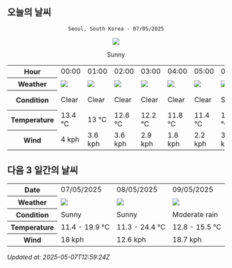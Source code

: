 ## 오늘의 날씨
<div align="center">

`Seoul, South Korea - 07/05/2025`

<img src="https://cdn.weatherapi.com/weather/64x64/day/113.png"/>

Sunny

</div>


<table>
    <tr>
        <th>Hour</th>
        <td>00:00</td><td>01:00</td><td>02:00</td><td>03:00</td><td>04:00</td><td>05:00</td><td>06:00</td><td>07:00</td><td>08:00</td><td>09:00</td><td>10:00</td><td>11:00</td><td>12:00</td><td>13:00</td><td>14:00</td><td>15:00</td><td>16:00</td><td>17:00</td><td>18:00</td><td>19:00</td><td>20:00</td><td>21:00</td><td>22:00</td><td>23:00</td>
    </tr>
    <tr>
        <th>Weather</th>
        <td><img src="https://cdn.weatherapi.com/weather/64x64/night/113.png"></img></td><td><img src="https://cdn.weatherapi.com/weather/64x64/night/113.png"></img></td><td><img src="https://cdn.weatherapi.com/weather/64x64/night/113.png"></img></td><td><img src="https://cdn.weatherapi.com/weather/64x64/night/113.png"></img></td><td><img src="https://cdn.weatherapi.com/weather/64x64/night/113.png"></img></td><td><img src="https://cdn.weatherapi.com/weather/64x64/night/113.png"></img></td><td><img src="https://cdn.weatherapi.com/weather/64x64/day/113.png"></img></td><td><img src="https://cdn.weatherapi.com/weather/64x64/day/116.png"></img></td><td><img src="https://cdn.weatherapi.com/weather/64x64/day/113.png"></img></td><td><img src="https://cdn.weatherapi.com/weather/64x64/day/113.png"></img></td><td><img src="https://cdn.weatherapi.com/weather/64x64/day/113.png"></img></td><td><img src="https://cdn.weatherapi.com/weather/64x64/day/113.png"></img></td><td><img src="https://cdn.weatherapi.com/weather/64x64/day/113.png"></img></td><td><img src="https://cdn.weatherapi.com/weather/64x64/day/113.png"></img></td><td><img src="https://cdn.weatherapi.com/weather/64x64/day/113.png"></img></td><td><img src="https://cdn.weatherapi.com/weather/64x64/day/113.png"></img></td><td><img src="https://cdn.weatherapi.com/weather/64x64/day/113.png"></img></td><td><img src="https://cdn.weatherapi.com/weather/64x64/day/113.png"></img></td><td><img src="https://cdn.weatherapi.com/weather/64x64/day/113.png"></img></td><td><img src="https://cdn.weatherapi.com/weather/64x64/day/113.png"></img></td><td><img src="https://cdn.weatherapi.com/weather/64x64/night/113.png"></img></td><td><img src="https://cdn.weatherapi.com/weather/64x64/night/113.png"></img></td><td><img src="https://cdn.weatherapi.com/weather/64x64/night/113.png"></img></td><td><img src="https://cdn.weatherapi.com/weather/64x64/night/113.png"></img></td>
    </tr>
    <tr>
        <th>Condition</th>
        <td width="200px">Clear </td><td width="200px">Clear </td><td width="200px">Clear </td><td width="200px">Clear </td><td width="200px">Clear </td><td width="200px">Clear </td><td width="200px">Sunny</td><td width="200px">Partly Cloudy </td><td width="200px">Sunny</td><td width="200px">Sunny</td><td width="200px">Sunny</td><td width="200px">Sunny</td><td width="200px">Sunny</td><td width="200px">Sunny</td><td width="200px">Sunny</td><td width="200px">Sunny</td><td width="200px">Sunny</td><td width="200px">Sunny</td><td width="200px">Sunny</td><td width="200px">Sunny</td><td width="200px">Clear </td><td width="200px">Clear </td><td width="200px">Clear </td><td width="200px">Clear </td>
    </tr>
    <tr>
        <th>Temperature</th>
        <td>13.4 °C</td><td>13 °C</td><td>12.6 °C</td><td>12.2 °C</td><td>11.8 °C</td><td>11.4 °C</td><td>11.4 °C</td><td>12.5 °C</td><td>13.7 °C</td><td>15.2 °C</td><td>16.7 °C</td><td>18.1 °C</td><td>19.1 °C</td><td>19.7 °C</td><td>19.9 °C</td><td>19.7 °C</td><td>19.3 °C</td><td>18.6 °C</td><td>17.4 °C</td><td>16.3 °C</td><td>15.4 °C</td><td>13.1 °C</td><td>14.3 °C</td><td>13.9 °C</td>
    </tr>
    <tr>
        <th>Wind</th>
        <td>4 kph</td><td>3.6 kph</td><td>3.6 kph</td><td>2.9 kph</td><td>1.8 kph</td><td>2.2 kph</td><td>3.2 kph</td><td>3.6 kph</td><td>3.6 kph</td><td>4.3 kph</td><td>6.1 kph</td><td>7.9 kph</td><td>11.9 kph</td><td>15.1 kph</td><td>17.3 kph</td><td>18 kph</td><td>16.6 kph</td><td>16.2 kph</td><td>15.1 kph</td><td>12.2 kph</td><td>7.6 kph</td><td>5.8 kph</td><td>5 kph</td><td>3.2 kph</td>
    </tr>
</table>


## 다음 3 일간의 날씨


<table>
    <tr>
        <th>Date</th>
        <td>07/05/2025</td><td>08/05/2025</td><td>09/05/2025</td>
    </tr>
    <tr>
        <th>Weather</th>
        <td><img src="https://cdn.weatherapi.com/weather/64x64/day/113.png"/></td><td><img src="https://cdn.weatherapi.com/weather/64x64/day/113.png"/></td><td><img src="https://cdn.weatherapi.com/weather/64x64/day/302.png"/></td>
    </tr>
    <tr>
        <th>Condition</th>
        <td width="200px">Sunny</td><td width="200px">Sunny</td><td width="200px">Moderate rain</td>
    </tr>
    <tr>
        <th>Temperature</th>
        <td>11.4 -  19.9 °C</td><td>11.3 -  24.4 °C</td><td>12.8 -  15.5 °C</td>
    </tr>
    <tr>
        <th>Wind</th>
        <td>18 kph</td><td>12.6 kph</td><td>18.7 kph</td>
    </tr>
</table>


*Updated at: 2025-05-07T12:59:24Z*
